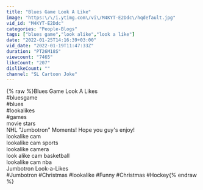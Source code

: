 ```yaml
---
title: "Blues Game Look A Like"
image: "https:\/\/i.ytimg.com\/vi\/M4KYT-E2Ddc\/hqdefault.jpg"
vid_id: "M4KYT-E2Ddc"
categories: "People-Blogs"
tags: ["blues game","look alike","look a like"]
date: "2022-01-25T14:16:39+03:00"
vid_date: "2022-01-19T11:47:33Z"
duration: "PT26M18S"
viewcount: "7465"
likeCount: "207"
dislikeCount: ""
channel: "SL Cartoon Joke"
---
```

{% raw %}Blues Game Look A Likes<br />#bluesgame<br />#blues<br />#lookalikes <br />#games<br />movie stars<br /> NHL &quot;Jumbotron&quot; Moments! Hope you guy's enjoy!<br />lookalike cam<br />lookalike cam sports<br />lookalike camera<br />look alike cam basketball<br />lookalike cam nba<br />Jumbotron Look-a-Likes<br />#Jumbotron #Christmas #lookalike #Funny #Christmas #Hockey{% endraw %}
